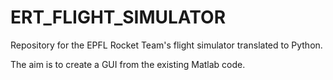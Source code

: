 # ERT_FLIGHT_SIMULATOR

Repository for the EPFL Rocket Team's flight simulator translated to Python.

The aim is to create a GUI from the existing Matlab code.